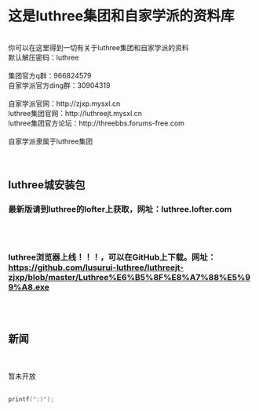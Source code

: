 这是luthree集团和自家学派的资料库
======
<br>
你可以在这里得到一切有关于luthree集团和自家学派的资料
<br>
默认解压密码：luthree
<br>
<br>
集团官方q群：966824579
<br>
自家学派官方ding群：30904319
<br>
<br>
自家学派官网：http://zjxp.mysxl.cn
<br>
luthree集团官网：http://luthreejt.mysxl.cn
<br>
luthree集团官方论坛：http://threebbs.forums-free.com
<br>
<br>
自家学派隶属于luthree集团
<br>
<br>
<br>

luthree城安装包
--

### 最新版请到luthree的lofter上获取，网址：luthree.lofter.com
<br>
<br>

### luthree浏览器上线！！！，可以在GitHub上下载。网址：https://github.com/lusurui-luthree/luthreejt-zjxp/blob/master/Luthree%E6%B5%8F%E8%A7%88%E5%99%A8.exe
<br>
<br>

新闻
--
<br>
<br>
暂未开放

<br>
<br>

```c
printf(":)");
